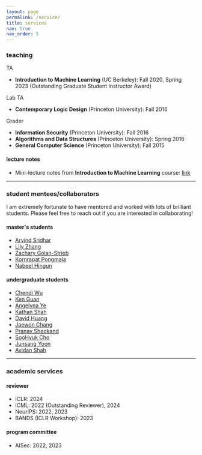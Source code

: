 ```yaml
---
layout: page
permalink: /service/
title: services
nav: true
nav_order: 5
---
```


### teaching

TA

- **Introduction to Machine Learning** (UC Berkeley): Fall 2020, Spring 2023 (Outstanding Graduate Student Instructor Award)

Lab TA

- **Contemporary Logic Design** (Princeton University): Fall 2016

Grader

- **Information Security** (Princeton University): Fall 2016
- **Algorithms and Data Structures** (Princeton University): Spring 2016
- **General Computer Science** (Princeton University): Fall 2015

#### lecture notes

- Mini-lecture notes from **Introduction to Machine Learning** course: [link](https://github.com/chawins/cs189_spring2023_notes/)

---

### student mentees/collaborators

I am extremely fortunate to have mentored and worked with lots of brilliant students. Please feel free to reach out if you are interested in collaborating!

#### master's students

- [Arvind Sridhar](https://www.arvindpsridhar.com/)
- [Lily Zhang](https://www.linkedin.com/in/xinyun-zhang-b401bb11a/)
- [Zachary Golan-Strieb](https://www.linkedin.com/in/zachary-golan-strieb-386b8a9b/)
- [Kornrapat Pongmala](https://th.linkedin.com/in/kornrapat-pongmala-a734451a3)
- [Nabeel Hingun](https://nabeelhingun.com/)

#### undergraduate students

- [Chendi Wu](https://www.linkedin.com/in/chendi-wu-66632693/)
- [Ken Guan](https://www.linkedin.com/in/ruihan-guan/)
- [Angelyna Ye](https://www.linkedin.com/in/yilin-angelyna-ye/)
- [Kathan Shah](https://www.linkedin.com/in/kathans/)
- [David Huang](https://sg.linkedin.com/in/huang-david/)
- [Jaewon Chang](https://www.linkedin.com/in/jaewon-chang-683918204/)
- [Pranav Sheokand](https://www.linkedin.com/in/pranav-sheokand/)
- [SooHyuk Cho](https://www.linkedin.com/in/soohyuk-cho/)
- [Junsang Yoon](https://www.linkedin.com/in/junsang)
- [Avidan Shah](https://www.linkedin.com/in/avidan-shah-7a9893284/)

---

### academic services

#### reviewer

- ICLR: 2024
- ICML: 2022 (Outstanding Reviewer), 2024
- NeurIPS: 2022, 2023
- BANDS (ICLR Workshop): 2023

#### program committee

- AISec: 2022, 2023
